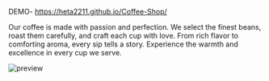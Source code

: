DEMO- https://heta2211.github.io/Coffee-Shop/

Our coffee is made with passion and perfection. We select the finest beans, roast them carefully, and craft each cup with love. From rich flavor to comforting aroma, every sip tells a story. Experience the warmth and excellence in every cup we serve.

![preview](https://github.com/user-attachments/assets/ff6ebac6-449a-407b-97e0-f4bb2a8e18cd)

